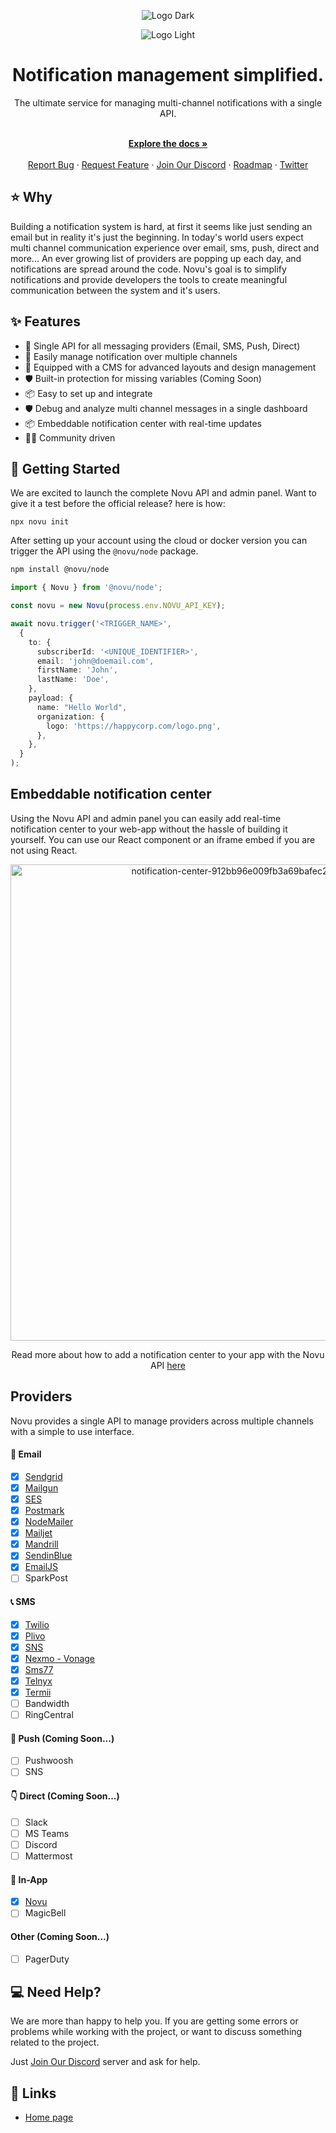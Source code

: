 
<div align="center">
  
  ![Logo Dark](https://user-images.githubusercontent.com/8872447/165779319-34962ccc-3149-466c-b1da-97fd93254520.png#gh-dark-mode-only)

  
</div>

<div align="center">
  
  ![Logo Light](https://user-images.githubusercontent.com/8872447/165779274-22a190da-3284-487e-bd1e-14983df12cbb.png#gh-light-mode-only)
  
</div>


<h1 align="center">Notification management simplified.</h1>

<div align="center">
The ultimate service for managing multi-channel notifications with a single API. 
</div>

  <p align="center">
    <br />
    <a href="https://docs.novu.co" rel="dofollow"><strong>Explore the docs »</strong></a>
    <br />

  <br/>
    <a href="https://github.com/novuhq/novu/issues">Report Bug</a>
    ·
    <a href="https://github.com/novuhq/novu/discussions">Request Feature</a>
    ·
  <a href="https://discord.gg/TT6TttXjRe">Join Our Discord</a>
    ·
    <a href="https://github.com/orgs/novuhq/projects/2">Roadmap</a>
    ·
    <a href="https://twitter.com/novuhq">Twitter</a>
  </p>
  
## ⭐️ Why
Building a notification system is hard, at first it seems like just sending an email but in reality it's just the beginning. In today's world users expect multi channel communication experience over email, sms, push, direct and more... An ever growing list of providers are popping up each day, and notifications are spread around the code. Novu's goal is to simplify notifications and provide developers the tools to create meaningful communication between the system and it's users.

## ✨ Features

- 🌈 Single API for all messaging providers (Email, SMS, Push, Direct)
- 💅 Easily manage notification over multiple channels
- 🚀 Equipped with a CMS for advanced layouts and design management
- 🛡 Built-in protection for missing variables (Coming Soon)
- 📦 Easy to set up and integrate
- 🛡 Debug and analyze multi channel messages in a single dashboard
- 📦 Embeddable notification center with real-time updates
- 👨‍💻 Community driven

## 🚀 Getting Started
We are excited to launch the complete Novu API and admin panel. Want to give it a test before the official release? here is how:
```
npx novu init
```
After setting up your account using the cloud or docker version you can trigger the API using the `@novu/node` package.

```bash
npm install @novu/node
```

```ts
import { Novu } from '@novu/node';

const novu = new Novu(process.env.NOVU_API_KEY);

await novu.trigger('<TRIGGER_NAME>',
  {
    to: {
      subscriberId: '<UNIQUE_IDENTIFIER>',
      email: 'john@doemail.com',
      firstName: 'John',
      lastName: 'Doe',
    },
    payload: {
      name: "Hello World",
      organization: {
        logo: 'https://happycorp.com/logo.png',
      },
    },
  }
);
```


## Embeddable notification center

Using the Novu API and admin panel you can easily add real-time notification center to your web-app without the hassle of building it yourself. You can use our React component or an iframe embed if you are not using React.

<div align="center">
<img width="762" alt="notification-center-912bb96e009fb3a69bafec23bcde00b0" src="https://github.com/iampearceman/Design-assets/blob/main/Untitled%20design%20(8).gif?raw=true">
  
  Read more about how to add a notification center to your app with the Novu API [here](https://docs.novu.co/docs/notification-center/getting-started)

</div>


## Providers
Novu provides a single API to manage providers across multiple channels with a simple to use interface.

#### 💌 Email
- [x] [Sendgrid](https://github.com/novuhq/novu/tree/main/providers/sendgrid)
- [x] [Mailgun](https://github.com/novuhq/novu/tree/main/providers/mailgun)
- [x] [SES](https://github.com/novuhq/novu/tree/main/providers/ses)
- [x] [Postmark](https://github.com/novuhq/novu/tree/main/providers/postmark)
- [x] [NodeMailer](https://github.com/novuhq/novu/tree/main/providers/nodemailer)
- [x] [Mailjet](https://github.com/novuhq/novu/tree/main/providers/mailjet)
- [x] [Mandrill](https://github.com/novuhq/novu/tree/main/providers/mandrill)
- [x] [SendinBlue](https://github.com/novuhq/novu/tree/main/providers/sendinblue)
- [x] [EmailJS](https://github.com/novuhq/novu/tree/main/providers/emailjs)
- [ ] SparkPost

#### 📞 SMS
- [x] [Twilio](https://github.com/novuhq/novu/tree/main/providers/twilio)
- [x] [Plivo](https://github.com/novuhq/novu/tree/main/providers/plivo)
- [x] [SNS](https://github.com/novuhq/novu/tree/main/providers/sns)
- [x] [Nexmo - Vonage](https://github.com/novuhq/novu/tree/main/providers/nexmo)
- [x] [Sms77](https://github.com/novuhq/novu/tree/main/providers/sms77)
- [x] [Telnyx](https://github.com/novuhq/novu/tree/main/providers/telnyx)
- [x] [Termii](https://github.com/novuhq/novu/tree/main/providers/termii)
- [ ] Bandwidth
- [ ] RingCentral

#### 📱 Push (Coming Soon...)
- [ ] Pushwoosh
- [ ] SNS

#### 👇 Direct (Coming Soon...)
- [ ] Slack
- [ ] MS Teams
- [ ] Discord
- [ ] Mattermost

#### 📱 In-App
- [x] [Novu](https://docs.novu.co/docs/notification-center/getting-started)
- [ ] MagicBell 

#### Other (Coming Soon...)
- [ ] PagerDuty

## 💻  Need Help?

We are more than happy to help you. If you are getting some errors or problems while working with the project, or want to discuss something related to the project.

Just <a href="https://discord.gg/TT6TttXjRe">Join Our Discord</a> server and ask for help.

## 🔗 Links
- [Home page](https://novu.co/)
